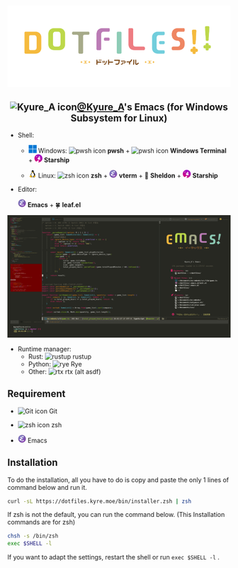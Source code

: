 ![banner](./assets/banner.png)

<div align="center">
	<h2>
		<img alt="Kyure_A icon" width="18px" src="https://kyure-a.github.io/avatar/src/draw_by_melville.jpg"><a href="https://twitter.com/kyureq">@Kyure_A</a>'s Emacs (for Windows Subsystem for Linux)
	</h2>
</div>

- Shell:
	- <img alt="Windows Icon" width="18px" src="https://raw.githubusercontent.com/github/explore/379d49236d826364be968345e0a085d044108cff/topics/windows/windows.png" /> Windows: 
	<img alt="pwsh icon" width="18px" src="https://learn.microsoft.com/ja-jp/powershell/media/index/ps_black_128.svg"> **pwsh** + <img alt="pwsh icon" width="18px" src="https://upload.wikimedia.org/wikipedia/commons/5/51/Windows_Terminal_logo.svg"> **Windows Terminal** + <img alt="Starship icon" width="18px" src="https://raw.githubusercontent.com/starship/starship/master/media/icon.png"> **Starship**
	
	- <img alt="Linux Icon" width="18px" src="https://raw.githubusercontent.com/github/explore/80688e429a7d4ef2fca1e82350fe8e3517d3494d/topics/linux/linux.png" /> Linux: 
	<img alt="zsh icon" width="18px" src="https://www.zsh.org/favicon.ico"> **zsh** + <img alt="Emacs Icon" width="18px" src="https://raw.githubusercontent.com/github/explore/80688e429a7d4ef2fca1e82350fe8e3517d3494d/topics/emacs/emacs.png" /> **vterm** + 🐚 **Sheldon** + <img alt="Starship icon" width="18px" src="https://raw.githubusercontent.com/starship/starship/master/media/icon.png"> **Starship**

- Editor:

  <img alt="Emacs Icon" width="18px" src="https://raw.githubusercontent.com/github/explore/80688e429a7d4ef2fca1e82350fe8e3517d3494d/topics/emacs/emacs.png" /> **Emacs** + 🍀 **leaf.el**

![Emacs Screen Shot](./assets/emacs_screenshot.png)

- Runtime manager: 
  - Rust: 
  <img alt="rustup" width="18px" src="https://www.rust-lang.org/logos/rust-logo-64x64.png" /> rustup
  - Python: 
  <img alt="rye" width="18px" src="https://github.com/mitsuhiko/rye/raw/main/docs/static/favicon.svg" /> Rye
  - Other: 
  <img alt="rtx" width="18px" src="https://github.com/jdx/rtx/raw/main/docs/logo-dark@2x.png" /> rtx (alt asdf)

## Requirement
- <img alt="Git icon" width="18px" src="https://git-scm.com/favicon.ico"> Git
  
- <img alt="zsh icon" width="18px" src="https://www.zsh.org/favicon.ico"> zsh

- <img alt="Emacs Icon" width="18px" src="https://raw.githubusercontent.com/github/explore/80688e429a7d4ef2fca1e82350fe8e3517d3494d/topics/emacs/emacs.png" /> Emacs

## Installation

To do the installation, all you have to do is copy and paste the only 1 lines of command below and run it.

```zsh
curl -sL https://dotfiles.kyre.moe/bin/installer.zsh | zsh
```

If zsh is not the default, you can run the command below. (This Installation commands are for zsh)

```zsh
chsh -s /bin/zsh
exec $SHELL -l
```

If you want to adapt the settings, restart the shell or run `exec $SHELL -l` .
